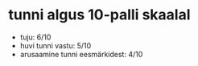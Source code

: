 # tunni algus 10-palli skaalal
* tuju: 6/10
* huvi tunni vastu: 5/10
* arusaamine tunni eesmärkidest: 4/10